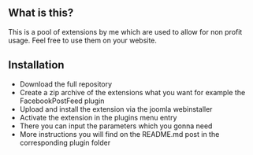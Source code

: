 ## What is this?

This is a pool of extensions by me which are used to allow for non profit usage. Feel free to use them on your website.

## Installation

- Download the full repository
- Create a zip archive of the extensions what you want for example the FacebookPostFeed plugin
- Upload and install the extension via the joomla webinstaller
- Activate the extension in the plugins menu entry
- There you can input the parameters which you gonna need
- More instructions you will find on the README.md post in the corresponding plugin folder